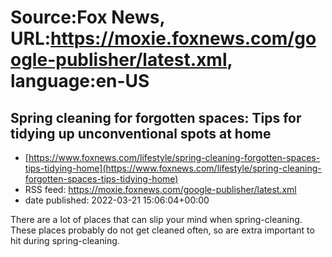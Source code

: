 # Source:Fox News, URL:https://moxie.foxnews.com/google-publisher/latest.xml, language:en-US

## Spring cleaning for forgotten spaces: Tips for tidying up unconventional spots at home
 - [https://www.foxnews.com/lifestyle/spring-cleaning-forgotten-spaces-tips-tidying-home](https://www.foxnews.com/lifestyle/spring-cleaning-forgotten-spaces-tips-tidying-home)
 - RSS feed: https://moxie.foxnews.com/google-publisher/latest.xml
 - date published: 2022-03-21 15:06:04+00:00

There are a lot of places that can slip your mind when spring-cleaning. These places probably do not get cleaned often, so are extra important to hit during spring-cleaning.

